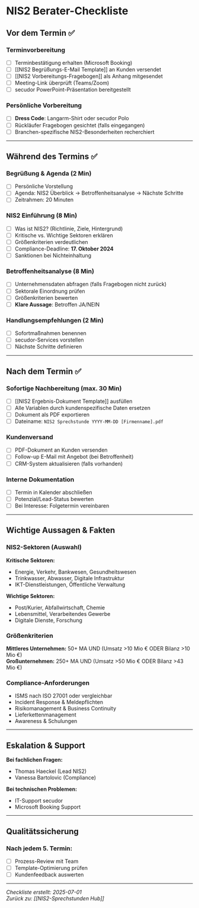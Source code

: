# NIS2 Berater-Checkliste

## Vor dem Termin ✅

### Terminvorbereitung
- [ ] Terminbestätigung erhalten (Microsoft Booking)
- [ ] [[NIS2 Begrüßungs-E-Mail Template]] an Kunden versendet
- [ ] [[NIS2 Vorbereitungs-Fragebogen]] als Anhang mitgesendet
- [ ] Meeting-Link überprüft (Teams/Zoom)
- [ ] secudor PowerPoint-Präsentation bereitgestellt

### Persönliche Vorbereitung
- [ ] **Dress Code**: Langarm-Shirt oder secudor Polo
- [ ] Rückläufer Fragebogen gesichtet (falls eingegangen)
- [ ] Branchen-spezifische NIS2-Besonderheiten recherchiert

---

## Während des Termins ✅

### Begrüßung & Agenda (2 Min)
- [ ] Persönliche Vorstellung
- [ ] Agenda: NIS2 Überblick → Betroffenheitsanalyse → Nächste Schritte
- [ ] Zeitrahmen: 20 Minuten

### NIS2 Einführung (8 Min)
- [ ] Was ist NIS2? (Richtlinie, Ziele, Hintergrund)
- [ ] Kritische vs. Wichtige Sektoren erklären
- [ ] Größenkriterien verdeutlichen
- [ ] Compliance-Deadline: **17. Oktober 2024**
- [ ] Sanktionen bei Nichteinhaltung

### Betroffenheitsanalyse (8 Min)
- [ ] Unternehmensdaten abfragen (falls Fragebogen nicht zurück)
- [ ] Sektorale Einordnung prüfen
- [ ] Größenkriterien bewerten
- [ ] **Klare Aussage**: Betroffen JA/NEIN

### Handlungsempfehlungen (2 Min)
- [ ] Sofortmaßnahmen benennen
- [ ] secudor-Services vorstellen
- [ ] Nächste Schritte definieren

---

## Nach dem Termin ✅

### Sofortige Nachbereitung (max. 30 Min)
- [ ] [[NIS2 Ergebnis-Dokument Template]] ausfüllen
- [ ] Alle Variablen durch kundenspezifische Daten ersetzen
- [ ] Dokument als PDF exportieren
- [ ] Dateiname: `NIS2 Sprechstunde YYYY-MM-DD [Firmenname].pdf`

### Kundenversand
- [ ] PDF-Dokument an Kunden versenden
- [ ] Follow-up E-Mail mit Angebot (bei Betroffenheit)
- [ ] CRM-System aktualisieren (falls vorhanden)

### Interne Dokumentation
- [ ] Termin in Kalender abschließen
- [ ] Potenzial/Lead-Status bewerten
- [ ] Bei Interesse: Folgetermin vereinbaren

---

## Wichtige Aussagen & Fakten

### NIS2-Sektoren (Auswahl)
**Kritische Sektoren:**
- Energie, Verkehr, Bankwesen, Gesundheitswesen
- Trinkwasser, Abwasser, Digitale Infrastruktur
- IKT-Dienstleistungen, Öffentliche Verwaltung

**Wichtige Sektoren:**
- Post/Kurier, Abfallwirtschaft, Chemie
- Lebensmittel, Verarbeitendes Gewerbe
- Digitale Dienste, Forschung

### Größenkriterien
**Mittleres Unternehmen:** 50+ MA UND (Umsatz >10 Mio € ODER Bilanz >10 Mio €)  
**Großunternehmen:** 250+ MA UND (Umsatz >50 Mio € ODER Bilanz >43 Mio €)

### Compliance-Anforderungen
- ISMS nach ISO 27001 oder vergleichbar
- Incident Response & Meldepflichten
- Risikomanagement & Business Continuity
- Lieferkettenmanagement
- Awareness & Schulungen

---

## Eskalation & Support

**Bei fachlichen Fragen:**
- Thomas Haeckel (Lead NIS2)
- Vanessa Bartolovic (Compliance)

**Bei technischen Problemen:**
- IT-Support secudor
- Microsoft Booking Support

---

## Qualitätssicherung

### Nach jedem 5. Termin:
- [ ] Prozess-Review mit Team
- [ ] Template-Optimierung prüfen
- [ ] Kundenfeedback auswerten

---

*Checkliste erstellt: 2025-07-01*  
*Zurück zu: [[NIS2-Sprechstunden Hub]]*